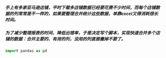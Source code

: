 ##### 手上有多家亚马逊店铺，平时下载多店铺数据已经要花费不少时间，而每个店铺数据的列常常是不一样的，如果要整理合并统计这些数据，单靠excel又得消耗很长时间。  
##### 为了减少整理报表的时间、降低出错率，于是决定写个脚本，实现快速合并多个店铺的数据：合并主要的、有用的列，没用的列直接撇掉不要了。

```python
import pandas as pd
```

